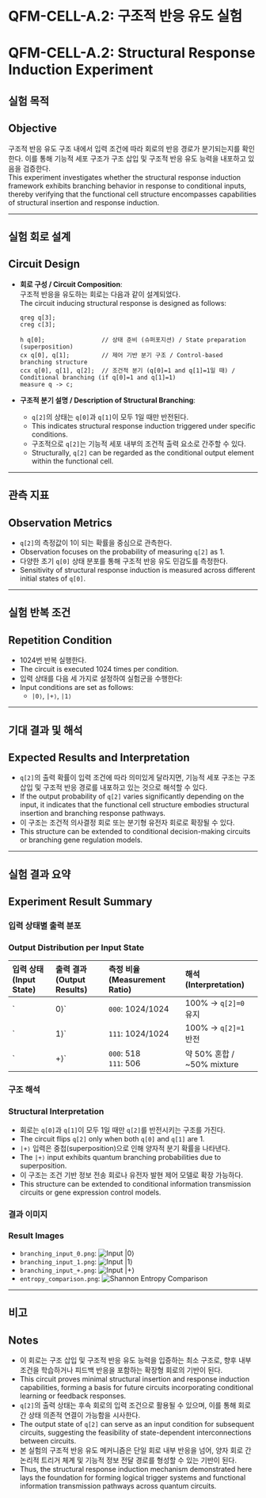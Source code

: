 # QFM-CELL-A.2: 구조적 반응 유도 실험  
# QFM-CELL-A.2: Structural Response Induction Experiment

## 실험 목적  
## Objective  
구조적 반응 유도 구조 내에서 입력 조건에 따라 회로의 반응 경로가 분기되는지를 확인한다. 이를 통해 기능적 세포 구조가 구조 삽입 및 구조적 반응 유도 능력을 내포하고 있음을 검증한다.  
This experiment investigates whether the structural response induction framework exhibits branching behavior in response to conditional inputs, thereby verifying that the functional cell structure encompasses capabilities of structural insertion and response induction.

---

## 실험 회로 설계  
## Circuit Design  

- **회로 구성 / Circuit Composition**:  
  구조적 반응을 유도하는 회로는 다음과 같이 설계되었다.  
  The circuit inducing structural response is designed as follows:

  ```
  qreg q[3];
  creg c[3];

  h q[0];                // 상태 준비 (슈퍼포지션) / State preparation (superposition)
  cx q[0], q[1];         // 제어 기반 분기 구조 / Control-based branching structure
  ccx q[0], q[1], q[2];  // 조건적 분기 (q[0]=1 and q[1]=1일 때) / Conditional branching (if q[0]=1 and q[1]=1)
  measure q -> c;
  ```

- **구조적 분기 설명 / Description of Structural Branching**:  
  - `q[2]`의 상태는 `q[0]`과 `q[1]`이 모두 1일 때만 반전된다.  
  - This indicates structural response induction triggered under specific conditions.
  - 구조적으로 `q[2]`는 기능적 세포 내부의 조건적 출력 요소로 간주할 수 있다.  
  - Structurally, `q[2]` can be regarded as the conditional output element within the functional cell.

---

## 관측 지표  
## Observation Metrics

- `q[2]`의 측정값이 1이 되는 확률을 중심으로 관측한다.  
- Observation focuses on the probability of measuring `q[2]` as 1.
- 다양한 초기 `q[0]` 상태 분포를 통해 구조적 반응 유도 민감도를 측정한다.  
- Sensitivity of structural response induction is measured across different initial states of `q[0]`.

---

## 실험 반복 조건  
## Repetition Condition

- 1024번 반복 실행한다.  
- The circuit is executed 1024 times per condition.
- 입력 상태를 다음 세 가지로 설정하여 실험군을 수행한다:  
- Input conditions are set as follows:
  - `|0⟩`, `|+⟩`, `|1⟩`

---

## 기대 결과 및 해석  
## Expected Results and Interpretation

- `q[2]`의 출력 확률이 입력 조건에 따라 의미있게 달라지면, 기능적 세포 구조는 구조 삽입 및 구조적 반응 경로를 내포하고 있는 것으로 해석할 수 있다.  
- If the output probability of `q[2]` varies significantly depending on the input, it indicates that the functional cell structure embodies structural insertion and branching response pathways.
- 이 구조는 조건적 의사결정 회로 또는 분기형 유전자 회로로 확장될 수 있다.  
- This structure can be extended to conditional decision-making circuits or branching gene regulation models.

---

## 실험 결과 요약  
## Experiment Result Summary

### 입력 상태별 출력 분포  
### Output Distribution per Input State

| 입력 상태 (Input State) | 출력 결과 (Output Results) | 측정 비율 (Measurement Ratio) | 해석 (Interpretation) |
|:---|:---|:---|:---|
| `|0⟩` | `000`: 1024/1024 | 100% → `q[2]=0` 유지 | 조건 불충족 → 분기 없음 / Condition unmet → No branching |
| `|1⟩` | `111`: 1024/1024 | 100% → `q[2]=1` 반전 | 조건 충족 → 분기 발생 / Condition met → Branching occurs |
| `|+⟩` | `000`: 518<br>`111`: 506 | 약 50% 혼합 / ~50% mixture | 조건 일부 충족 → 양방향 분기 / Partially met → Bidirectional branching |

### 구조 해석  
### Structural Interpretation

- 회로는 `q[0]`과 `q[1]`이 모두 1일 때만 `q[2]`를 반전시키는 구조를 가진다.  
- The circuit flips `q[2]` only when both `q[0]` and `q[1]` are 1.
- `|+⟩` 입력은 중첩(superposition)으로 인해 양자적 분기 확률을 나타낸다.  
- The `|+⟩` input exhibits quantum branching probabilities due to superposition.
- 이 구조는 조건 기반 정보 전송 회로나 유전자 발현 제어 모델로 확장 가능하다.  
- This structure can be extended to conditional information transmission circuits or gene expression control models.

### 결과 이미지  
### Result Images

- `branching_input_0.png`: ![Input |0⟩](branching_input_0.png)  
- `branching_input_1.png`: ![Input |1⟩](branching_input_1.png)  
- `branching_input_+.png`: ![Input |+⟩](branching_input_+.png)  
- `entropy_comparison.png`: ![Shannon Entropy Comparison](entropy_comparison.png)

---

## 비고  
## Notes

- 이 회로는 구조 삽입 및 구조적 반응 유도 능력을 입증하는 최소 구조로, 향후 내부 조건을 학습하거나 피드백 반응을 포함하는 확장형 회로의 기반이 된다.  
- This circuit proves minimal structural insertion and response induction capabilities, forming a basis for future circuits incorporating conditional learning or feedback responses.
- `q[2]`의 출력 상태는 후속 회로의 입력 조건으로 활용될 수 있으며, 이를 통해 회로 간 상태 의존적 연결이 가능함을 시사한다.  
- The output state of `q[2]` can serve as an input condition for subsequent circuits, suggesting the feasibility of state-dependent interconnections between circuits.
- 본 실험의 구조적 반응 유도 메커니즘은 단일 회로 내부 반응을 넘어, 양자 회로 간 논리적 트리거 체계 및 기능적 정보 전달 경로를 형성할 수 있는 기반이 된다.  
- Thus, the structural response induction mechanism demonstrated here lays the foundation for forming logical trigger systems and functional information transmission pathways across quantum circuits.

